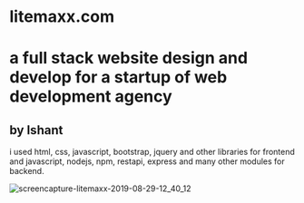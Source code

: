 # litemaxx.com
# a full stack website design and develop for a startup of web development agency
## by Ishant

i used html, css, javascript, bootstrap, jquery and other libraries for frontend
and javascript, nodejs, npm, restapi, express and many other modules for backend.

![screencapture-litemaxx-2019-08-29-12_40_12](https://user-images.githubusercontent.com/27751740/63918407-45e4ca00-ca5a-11e9-8e4a-126b02099ce0.png)
